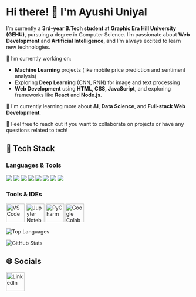 # Hi there! 👋 I'm Ayushi Uniyal

I’m currently a **3rd-year B.Tech student** at **Graphic Era Hill University (GEHU)**, pursuing a degree in Computer Science. I’m passionate about **Web Development** and **Artificial Intelligence**, and I’m always excited to learn new technologies.

🔭 I’m currently working on:
- **Machine Learning** projects (like mobile price prediction and sentiment analysis)
- Exploring **Deep Learning** (CNN, RNN) for image and text processing
- **Web Development** using **HTML, CSS, JavaScript**, and exploring frameworks like **React** and **Node.js**.
  
🌱 I'm currently learning more about **AI**, **Data Science**, and **Full-stack Web Development**.

💬 Feel free to reach out if you want to collaborate on projects or have any questions related to tech!

## **🚀 Tech Stack**
### Languages & Tools
<p align="left">
  <img src="https://img.shields.io/badge/Python-3776AB?style=for-the-badge&logo=python&logoColor=white" />
  <img src="https://img.shields.io/badge/C-00599C?style=for-the-badge&logo=c&logoColor=white" />
  <img src="https://img.shields.io/badge/C++-00599C?style=for-the-badge&logo=c%2B%2B&logoColor=white" />
  <img src="https://img.shields.io/badge/Java-007396?style=for-the-badge&logo=java&logoColor=white" />
  <img src="https://img.shields.io/badge/JavaScript-F7DF1E?style=for-the-badge&logo=javascript&logoColor=black" />
  <img src="https://img.shields.io/badge/HTML5-E34F26?style=for-the-badge&logo=html5&logoColor=white" />
  <img src="https://img.shields.io/badge/CSS3-1572B6?style=for-the-badge&logo=css3&logoColor=white" />
  <img src="https://img.shields.io/badge/MySQL-4479A1?style=for-the-badge&logo=mysql&logoColor=white" />
</p>

### **Tools & IDEs**
<p align="left">
  <img src="https://cdn.jsdelivr.net/gh/devicons/devicon/icons/vscode/vscode-original.svg" alt="VS Code" width="50"/>
  <img src="https://cdn.jsdelivr.net/gh/devicons/devicon/icons/jupyter/jupyter-original.svg" alt="Jupyter Notebook" width="50"/>
  <img src="https://cdn.jsdelivr.net/gh/devicons/devicon/icons/pycharm/pycharm-original.svg" alt="PyCharm" width="50"/>
  <img src="https://upload.wikimedia.org/wikipedia/commons/thumb/d/d0/Google_Colaboratory_SVG_Logo.svg/512px-Google_Colaboratory_SVG_Logo.svg.png" alt="Google Colab" width="50"/>
</p>

![Top Languages](https://github-readme-stats.vercel.app/api/top-langs/?username=Ayushii-uniyal&layout=compact&theme=dark)

![GitHub Stats](https://github-readme-stats.vercel.app/api?username=Ayushii-uniyal&show_icons=true&theme=dark)

## 🌐 **Socials**
<p align="left">
  <a href="https://www.linkedin.com/in/ayushi-uniyal-84435225b/" target="_blank">
    <img src="https://cdn.jsdelivr.net/gh/devicons/devicon/icons/linkedin/linkedin-original.svg" alt="LinkedIn" width="50"/>
  </a>
</p>





<!--
**Ayushii-uniyal/Ayushii-uniyal** is a ✨ _special_ ✨ repository because its `README.md` (this file) appears on your GitHub profile.

Here are some ideas to get you started:

- 🔭 I’m currently working on ...
- 🌱 I’m currently learning ...
- 👯 I’m looking to collaborate on ...
- 🤔 I’m looking for help with ...
- 💬 Ask me about ...
- 📫 How to reach me: ...
- 😄 Pronouns: ...
- ⚡ Fun fact: ...
-->
